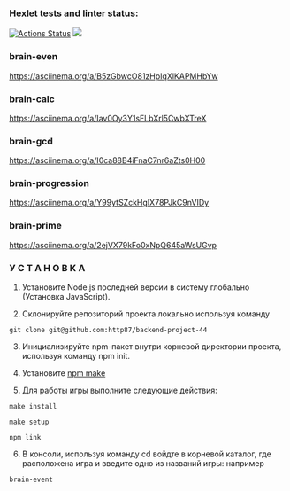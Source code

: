 ### Hexlet tests and linter status:
[![Actions Status](https://github.com/http87/backend-project-44/actions/workflows/hexlet-check.yml/badge.svg)](https://github.com/http87/backend-project-44/actions) <a href="https://codeclimate.com/github/http87/backend-project-44/maintainability"><img src="https://api.codeclimate.com/v1/badges/f9cb8536f3e65137cba0/maintainability" /></a>

### brain-even
https://asciinema.org/a/B5zGbwcO81zHpIqXlKAPMHbYw

### brain-calc
https://asciinema.org/a/Iav0Oy3Y1sFLbXrl5CwbXTreX

### brain-gcd
https://asciinema.org/a/I0ca88B4iFnaC7nr6aZts0H00

### brain-progression
https://asciinema.org/a/Y99ytSZckHgIX78PJkC9nVIDy

### brain-prime
https://asciinema.org/a/2ejVX79kFo0xNpQ645aWsUGvp


### У С Т А Н О В К А

1. Установите Node.js последней версии в систему глобально (Установка JavaScript).

2. Склонируйте репозиторий проекта локально используя команду 
```
git clone git@github.com:http87/backend-project-44 
```
3. Инициализируйте npm-пакет внутри корневой директории проекта, используя команду npm init.

4. Установите [npm make](https://www.npmjs.com/package/make)

5. Для работы игры выполните следующие действия: 
```
make install

make setup 

npm link
```
6. В консоли, используя команду cd войдте в корневой каталог, где расположена игра и введите одно из названий игры: например 
```
brain-event
```